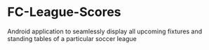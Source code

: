 # FC-League-Scores
Android application to seamlessly display all upcoming fixtures and standing tables of a particular soccer league
